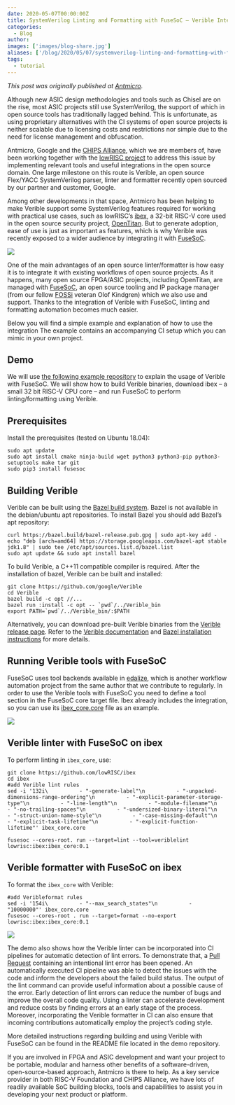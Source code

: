 ```yaml
---
date: 2020-05-07T00:00:00Z
title: SystemVerilog Linting and Formatting with FuseSoC – Verible Integration
categories:
  - Blog
author: 
images: ['images/blog-share.jpg']
aliases: ['/blog/2020/05/07/systemverilog-linting-and-formatting-with-fusesoc-verible-integration/']
tags:
  - tutorial
---
```


*This post was originally published at [Antmicro](https://antmicro.com/blog/2020/04/systemverilog-linter-and-formatter-in-fusesoc/).*

Although new ASIC design methodologies and tools such as Chisel are on the rise, most ASIC projects still use SystemVerilog, the support of which in open source tools has traditionally lagged behind. This is unfortunate, as using proprietary alternatives with the CI systems of open source projects is neither scalable due to licensing costs and restrictions nor simple due to the need for license management and obfuscation.

Antmicro, Google and the [CHIPS Alliance](https://chipsalliance.org/), which we are members of, have been working together with the [lowRISC project](https://www.lowrisc.org/) to address this issue by implementing relevant tools and useful integrations in the open source domain. One large milestone on this route is Verible, an open source Flex/YACC SystemVerilog parser, linter and formatter recently open sourced by our partner and customer, Google.

Among other developments in that space, Antmicro has been helping to make Verible support some SystemVerilog features required for working with practical use cases, such as lowRISC’s [ibex](https://github.com/lowRISC/ibex), a 32-bit RISC-V core used in the open source security project, [OpenTitan](https://opentitan.org/). But to generate adoption, ease of use is just as important as features, which is why Verible was recently exposed to a wider audience by integrating it with [FuseSoC](https://github.com/olofk/fusesoc).

![](Logos-1024x440.png)

One of the main advantages of an open source linter/formatter is how easy it is to integrate it with existing workflows of open source projects. As it happens, many open source FPGA/ASIC projects, including OpenTitan, are managed with [FuseSoC](https://github.com/olofk/fusesoc), an open source tooling and IP package manager (from our fellow [FOSSi](https://fossi-foundation.org/) veteran Olof Kindgren) which we also use and support. Thanks to the integration of Verible with FuseSoC, linting and formatting automation becomes much easier.

Below you will find a simple example and explanation of how to use the integration The example contains an accompanying CI setup which you can mimic in your own project.

## Demo

We will use [the following example repository](https://github.com/antmicro/fusesoc-verible-demo) to explain the usage of Verible with FuseSoC.
We will show how to build Verible binaries, download ibex – a small 32 bit RISC-V CPU core – and run FuseSoC to perform linting/formatting using Verible.

## Prerequisites

Install the prerequisites (tested on Ubuntu 18.04):

```
sudo apt update
sudo apt install cmake ninja-build wget python3 python3-pip python3-setuptools make tar git
sudo pip3 install fusesoc
```

## Building Verible

Verible can be built using the [Bazel build system](https://bazel.build/).
Bazel is not available in the debian/ubuntu apt repositories. To install Bazel you should add Bazel’s apt repository:

```
curl https://bazel.build/bazel-release.pub.gpg | sudo apt-key add -
echo "deb [arch=amd64] https://storage.googleapis.com/bazel-apt stable jdk1.8" | sudo tee /etc/apt/sources.list.d/bazel.list
sudo apt update && sudo apt install bazel
```

To build Verible, a C++11 compatible compiler is required. After the installation of bazel, Verible can be built and installed:

```
git clone https://github.com/google/Verible
cd Verible
bazel build -c opt //...
bazel run :install -c opt -- `pwd`/../Verible_bin
export PATH=`pwd`/../Verible_bin/:$PATH
```

Alternatively, you can download pre-built Verible binaries from the [Verible release page](https://github.com/google/Verible/releases). Refer to the [Verible documentation](https://github.com/google/Verible) and [Bazel installation instructions](https://docs.bazel.build/versions/master/install.html) for more details.

## Running Verible tools with FuseSoC

FuseSoC uses tool backends available in [edalize](https://github.com/olofk/edalize), which is another workflow automation project from the same author that we contribute to regularly. In order to use the Verible tools with FuseSoC you need to define a tool section in the FuseSoC core target file. Ibex already includes the integration, so you can use its [ibex_core.core](https://github.com/lowRISC/ibex/blob/master/ibex_core.core) file as an example.

[![](pMbg6ZZ4X5jYWdC3AXCRYkcSU.svg)](https://asciinema.org/a/pMbg6ZZ4X5jYWdC3AXCRYkcSU)

## Verible linter with FuseSoC on ibex

To perform linting in `ibex_core`, use:

```
git clone https://github.com/lowRISC/ibex
cd ibex
#add Verible lint rules
sed -i '132i\          - "-generate-label"\n          - "-unpacked-dimensions-range-ordering"\n          - "-explicit-parameter-storage-type"\n          - "-line-length"\n          - "-module-filename"\n          - "-no-trailing-spaces"\n          - "-undersized-binary-literal"\n          - "-struct-union-name-style"\n          - "-case-missing-default"\n          - "-explicit-task-lifetime"\n          - "-explicit-function-lifetime"' ibex_core.core

fusesoc --cores-root. run --target=lint --tool=veriblelint lowrisc:ibex:ibex_core:0.1
```

## Verible formatter with FuseSoC on ibex

To format the `ibex_core` with Verible:

```
#add Veribleformat rules
sed -i '154i\          - "--max_search_states"\n          - "10000000"' ibex_core.core
fusesoc --cores-root . run --target=format --no-export lowrisc:ibex:ibex_core:0.1
```

[![](rIjiekwlO2gv8E51ZDzYIETPF.svg)](https://asciinema.org/a/rIjiekwlO2gv8E51ZDzYIETPF)

The demo also shows how the Verible linter can be incorporated into CI pipelines for automatic detection of lint errors. To demonstrate that, a [Pull Request](https://github.com/antmicro/fusesoc-verible-demo/pull/1) containing an intentional lint error has been opened. An automatically executed CI pipeline was able to detect the issues with the code and inform the developers about the failed build status. The output of the lint command can provide useful information about a possible cause of the error. Early detection of lint errors can reduce the number of bugs and improve the overall code quality. Using a linter can accelerate development and reduce costs by finding errors at an early stage of the process. Moreover, incorporating the Verible formatter in CI can also ensure that incoming contributions automatically employ the project’s coding style.

More detailed instructions regarding building and using Verible with FuseSoC can be found in the README file located in the demo repository.

If you are involved in FPGA and ASIC development and want your project to be portable, modular and harness other benefits of a software-driven, open-source-based approach, Antmicro is there to help. As a key service provider in both RISC-V Foundation and CHIPS Alliance, we have lots of readily available SoC building blocks, tools and capabilities to assist you in developing your next product or platform.
